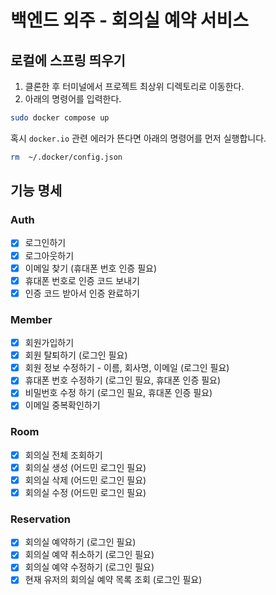 # 백엔드 외주 - 회의실 예약 서비스
## 로컬에 스프링 띄우기

1. 클론한 후 터미널에서 프로젝트 최상위 디렉토리로 이동한다.
2. 아래의 명령어를 입력한다.

```bash
sudo docker compose up
```

혹시 `docker.io` 관련 에러가 뜬다면 아래의 명령어를 먼저 실행합니다.

```bash
rm  ~/.docker/config.json
```

## 기능 명세

### Auth

- [x] 로그인하기
- [x] 로그아웃하기
- [x] 이메일 찾기 (휴대폰 번호 인증 필요)
- [x] 휴대폰 번호로 인증 코드 보내기
- [x] 인증 코드 받아서 인증 완료하기

### Member

- [x] 회원가입하기
- [x] 회원 탈퇴하기 (로그인 필요)
- [x] 회원 정보 수정하기 - 이름, 회사명, 이메일 (로그인 필요)
- [x] 휴대폰 번호 수정하기 (로그인 필요, 휴대폰 인증 필요)
- [x] 비밀번호 수정 하기 (로그인 필요, 휴대폰 인증 필요)
- [x] 이메일 중복확인하기

### Room

- [x] 회의실 전체 조회하기
- [x] 회의실 생성 (어드민 로그인 필요)
- [x] 회의실 삭제 (어드민 로그인 필요)
- [x] 회의실 수정 (어드민 로그인 필요)

### Reservation

- [x] 회의실 예약하기 (로그인 필요)
- [x] 회의실 예약 취소하기 (로그인 필요)
- [x] 회의실 예약 수정하기 (로그인 필요)
- [x] 현재 유저의 회의실 예약 목록 조회 (로그인 필요)
